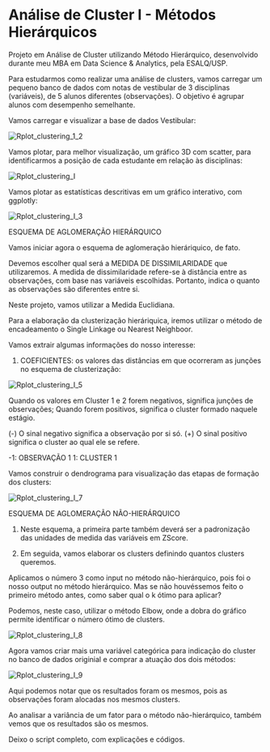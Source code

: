 # Análise de Cluster I - Métodos Hierárquicos
Projeto em Análise de Cluster utilizando Método Hierárquico, desenvolvido durante meu MBA em Data Science & Analytics, pela ESALQ/USP.

Para estudarmos como realizar uma análise de clusters, vamos carregar um pequeno banco de dados com notas de vestibular de 3 disciplinas (variáveis), de 5 alunos diferentes (observações). O objetivo é agrupar alunos com desempenho semelhante.

Vamos carregar e visualizar a base de dados Vestibular:

![Rplot_clustering_1_2](https://user-images.githubusercontent.com/96158594/208254712-783da66c-429f-4e02-9b9a-5a035a74c2d2.png)

Vamos plotar, para melhor visualização, um gráfico 3D com scatter, para identificarmos a posição de cada estudante em relação às disciplinas:

![Rplot_clustering_I](https://user-images.githubusercontent.com/96158594/208254335-7d2f388e-020e-4844-8bd9-4917018a071d.png)

Vamos plotar as estatísticas descritivas em um gráfico interativo, com ggplotly:

![Rplot_clustering_I_3](https://user-images.githubusercontent.com/96158594/208254417-d4d8344e-d462-4848-9546-9d3b8363b7ba.png)

ESQUEMA DE AGLOMERAÇÃO HIERÁRQUICO

Vamos iniciar agora o esquema de aglomeração hieráriquico, de fato. 

Devemos escolher qual será a MEDIDA DE DISSIMILARIDADE que utilizaremos. A medida de dissimilaridade refere-se à distância entre as observações, com base nas variáveis escolhidas. Portanto, indica o quanto as observações são diferentes entre si.

Neste projeto, vamos utilizar a Medida Euclidiana.

Para a elaboração da clusterização hieráriquica, iremos utilizar o método de encadeamento o Single Linkage ou Nearest Neighboor.

Vamos extrair algumas informações do nosso interesse:

1. COEFICIENTES: os valores das distâncias em que ocorreram as junções no esquema de clusterização:

![Rplot_clustering_I_5](https://user-images.githubusercontent.com/96158594/208254537-c2aba54b-b0da-4986-924c-a7d4edb827ca.png)

Quando os valores em Cluster 1 e 2 forem negativos, significa junções de observações;
Quando forem positivos, significa o cluster formado naquele estágio.

(-) O sinal negativo significa a observação por si só.
(+) O sinal positivo significa o cluster ao qual ele se refere.

-1: OBSERVAÇÃO 1
1: CLUSTER 1

Vamos construir o dendrograma para visualização das etapas de formação dos clusters:

![Rplot_clustering_I_7](https://user-images.githubusercontent.com/96158594/208254564-9eb85988-7b6d-47e1-980c-67d97a6d75f3.png)

ESQUEMA DE AGLOMERAÇÃO NÃO-HIERÁRQUICO

1. Neste esquema, a primeira parte também deverá ser a padronização das unidades de medida das variáveis em ZScore.

2. Em seguida, vamos elaborar os clusters definindo quantos clusters queremos.

Aplicamos o número 3 como input no método não-hierárquico, pois foi o nosso output no método hierárquico. Mas se não houvéssemos feito o primeiro método antes, como saber qual o k ótimo para aplicar?

Podemos, neste caso, utilizar o método Elbow, onde a dobra do gráfico permite identificar o número ótimo de clusters.

![Rplot_clustering_I_8](https://user-images.githubusercontent.com/96158594/208254681-f6cdf21d-f303-4d6e-a949-b49ed268ed8a.png)

Agora vamos criar mais uma variável categórica para indicação do cluster no banco de dados originial e comprar a atuação dos dois métodos:

![Rplot_clustering_I_9](https://user-images.githubusercontent.com/96158594/208254691-3aea031a-6cf0-41cb-817e-fcd372e29c30.png)

Aqui podemos notar que os resultados foram os mesmos, pois as observações foram alocadas nos mesmos clusters.

Ao analisar a variância de um fator para o método não-hierárquico, também vemos que os resultados são os mesmos.

Deixo o script completo, com explicações e códigos.
